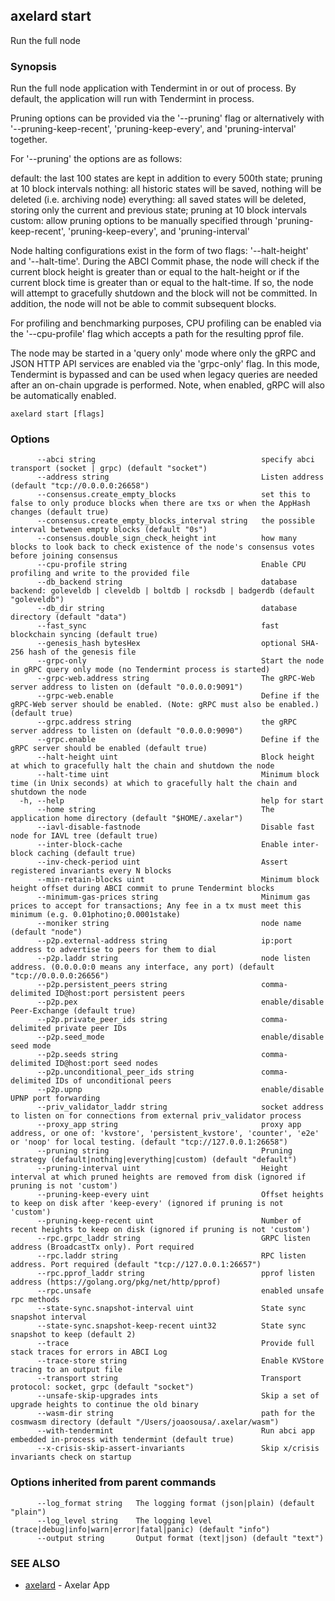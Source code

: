 ## axelard start

Run the full node

### Synopsis

Run the full node application with Tendermint in or out of process. By
default, the application will run with Tendermint in process.

Pruning options can be provided via the '--pruning' flag or alternatively with '--pruning-keep-recent',
'pruning-keep-every', and 'pruning-interval' together.

For '--pruning' the options are as follows:

default: the last 100 states are kept in addition to every 500th state; pruning at 10 block intervals
nothing: all historic states will be saved, nothing will be deleted (i.e. archiving node)
everything: all saved states will be deleted, storing only the current and previous state; pruning at 10 block intervals
custom: allow pruning options to be manually specified through 'pruning-keep-recent', 'pruning-keep-every', and 'pruning-interval'

Node halting configurations exist in the form of two flags: '--halt-height' and '--halt-time'. During
the ABCI Commit phase, the node will check if the current block height is greater than or equal to
the halt-height or if the current block time is greater than or equal to the halt-time. If so, the
node will attempt to gracefully shutdown and the block will not be committed. In addition, the node
will not be able to commit subsequent blocks.

For profiling and benchmarking purposes, CPU profiling can be enabled via the '--cpu-profile' flag
which accepts a path for the resulting pprof file.

The node may be started in a 'query only' mode where only the gRPC and JSON HTTP
API services are enabled via the 'grpc-only' flag. In this mode, Tendermint is
bypassed and can be used when legacy queries are needed after an on-chain upgrade
is performed. Note, when enabled, gRPC will also be automatically enabled.

```
axelard start [flags]
```

### Options

```
      --abci string                                     specify abci transport (socket | grpc) (default "socket")
      --address string                                  Listen address (default "tcp://0.0.0.0:26658")
      --consensus.create_empty_blocks                   set this to false to only produce blocks when there are txs or when the AppHash changes (default true)
      --consensus.create_empty_blocks_interval string   the possible interval between empty blocks (default "0s")
      --consensus.double_sign_check_height int          how many blocks to look back to check existence of the node's consensus votes before joining consensus
      --cpu-profile string                              Enable CPU profiling and write to the provided file
      --db_backend string                               database backend: goleveldb | cleveldb | boltdb | rocksdb | badgerdb (default "goleveldb")
      --db_dir string                                   database directory (default "data")
      --fast_sync                                       fast blockchain syncing (default true)
      --genesis_hash bytesHex                           optional SHA-256 hash of the genesis file
      --grpc-only                                       Start the node in gRPC query only mode (no Tendermint process is started)
      --grpc-web.address string                         The gRPC-Web server address to listen on (default "0.0.0.0:9091")
      --grpc-web.enable                                 Define if the gRPC-Web server should be enabled. (Note: gRPC must also be enabled.) (default true)
      --grpc.address string                             the gRPC server address to listen on (default "0.0.0.0:9090")
      --grpc.enable                                     Define if the gRPC server should be enabled (default true)
      --halt-height uint                                Block height at which to gracefully halt the chain and shutdown the node
      --halt-time uint                                  Minimum block time (in Unix seconds) at which to gracefully halt the chain and shutdown the node
  -h, --help                                            help for start
      --home string                                     The application home directory (default "$HOME/.axelar")
      --iavl-disable-fastnode                           Disable fast node for IAVL tree (default true)
      --inter-block-cache                               Enable inter-block caching (default true)
      --inv-check-period uint                           Assert registered invariants every N blocks
      --min-retain-blocks uint                          Minimum block height offset during ABCI commit to prune Tendermint blocks
      --minimum-gas-prices string                       Minimum gas prices to accept for transactions; Any fee in a tx must meet this minimum (e.g. 0.01photino;0.0001stake)
      --moniker string                                  node name (default "node")
      --p2p.external-address string                     ip:port address to advertise to peers for them to dial
      --p2p.laddr string                                node listen address. (0.0.0.0:0 means any interface, any port) (default "tcp://0.0.0.0:26656")
      --p2p.persistent_peers string                     comma-delimited ID@host:port persistent peers
      --p2p.pex                                         enable/disable Peer-Exchange (default true)
      --p2p.private_peer_ids string                     comma-delimited private peer IDs
      --p2p.seed_mode                                   enable/disable seed mode
      --p2p.seeds string                                comma-delimited ID@host:port seed nodes
      --p2p.unconditional_peer_ids string               comma-delimited IDs of unconditional peers
      --p2p.upnp                                        enable/disable UPNP port forwarding
      --priv_validator_laddr string                     socket address to listen on for connections from external priv_validator process
      --proxy_app string                                proxy app address, or one of: 'kvstore', 'persistent_kvstore', 'counter', 'e2e' or 'noop' for local testing. (default "tcp://127.0.0.1:26658")
      --pruning string                                  Pruning strategy (default|nothing|everything|custom) (default "default")
      --pruning-interval uint                           Height interval at which pruned heights are removed from disk (ignored if pruning is not 'custom')
      --pruning-keep-every uint                         Offset heights to keep on disk after 'keep-every' (ignored if pruning is not 'custom')
      --pruning-keep-recent uint                        Number of recent heights to keep on disk (ignored if pruning is not 'custom')
      --rpc.grpc_laddr string                           GRPC listen address (BroadcastTx only). Port required
      --rpc.laddr string                                RPC listen address. Port required (default "tcp://127.0.0.1:26657")
      --rpc.pprof_laddr string                          pprof listen address (https://golang.org/pkg/net/http/pprof)
      --rpc.unsafe                                      enabled unsafe rpc methods
      --state-sync.snapshot-interval uint               State sync snapshot interval
      --state-sync.snapshot-keep-recent uint32          State sync snapshot to keep (default 2)
      --trace                                           Provide full stack traces for errors in ABCI Log
      --trace-store string                              Enable KVStore tracing to an output file
      --transport string                                Transport protocol: socket, grpc (default "socket")
      --unsafe-skip-upgrades ints                       Skip a set of upgrade heights to continue the old binary
      --wasm-dir string                                 path for the cosmwasm directory (default "/Users/joaosousa/.axelar/wasm")
      --with-tendermint                                 Run abci app embedded in-process with tendermint (default true)
      --x-crisis-skip-assert-invariants                 Skip x/crisis invariants check on startup
```

### Options inherited from parent commands

```
      --log_format string   The logging format (json|plain) (default "plain")
      --log_level string    The logging level (trace|debug|info|warn|error|fatal|panic) (default "info")
      --output string       Output format (text|json) (default "text")
```

### SEE ALSO

- [axelard](axelard.md)	 - Axelar App
